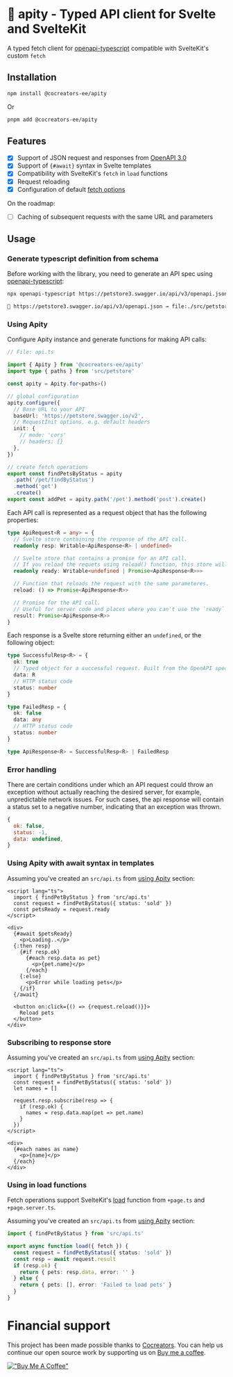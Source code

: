 # 📘️ apity - Typed API client for Svelte and SvelteKit

A typed fetch client for [openapi-typescript](https://github.com/drwpow/openapi-typescript) compatible with SvelteKit's custom `fetch`

## Installation

```bash
npm install @cocreators-ee/apity
```

Or

```bash
pnpm add @cocreators-ee/apity
```

## Features

- [x] Support of JSON request and responses from [OpenAPI 3.0](https://swagger.io/specification)
- [x] Support of `{#await}` syntax in Svelte templates
- [x] Compatibility with SvelteKit's `fetch` in `load` functions
- [x] Request reloading
- [x] Configuration of default [fetch options](https://developer.mozilla.org/en-US/docs/Web/API/fetch#parameters)

On the roadmap:

- [ ] Caching of subsequent requests with the same URL and parameters

## Usage

### Generate typescript definition from schema

Before working with the library, you need to generate an API spec using [openapi-typescript](https://www.npmjs.com/package/openapi-typescript):

```bash
npx openapi-typescript https://petstore3.swagger.io/api/v3/openapi.json --output src/petstore.ts

🚀 https://petstore3.swagger.io/api/v3/openapi.json → file:./src/petstore.ts [870ms]
```

### Using Apity

Configure Apity instance and generate functions for making API calls:

```ts
// File: api.ts

import { Apity } from '@cocreators-ee/apity'
import type { paths } from 'src/petstore'

const apity = Apity.for<paths>()

// global configuration
apity.configure({
  // Base URL to your API
  baseUrl: 'https://petstore.swagger.io/v2',
  // RequestInit options, e.g. default headers
  init: {
    // mode: 'cors'
    // headers: {}
  },
})

// create fetch operations
export const findPetsByStatus = apity
  .path('/pet/findByStatus')
  .method('get')
  .create()
export const addPet = apity.path('/pet').method('post').create()
```

Each API call is represented as a request object that has the following properties:

```typescript
type ApiRequest<R = any> = {
  // Svelte store containing the response of the API call.
  readonly resp: Writable<ApiResponse<R> | undefined>

  // Svelte store that contains a promise for an API call.
  // If you reload the requets using reload() function, this store will be updated.
  readonly ready: Writable<undefined | Promise<ApiResponse<R>>>

  // Function that reloads the request with the same parameteres.
  reload: () => Promise<ApiResponse<R>>

  // Promise for the API call.
  // Useful for server code and places where you can't use the `ready` store.
  result: Promise<ApiResponse<R>>
}
```

Each response is a Svelte store returning either an `undefined`, or the following object:

```ts
type SuccessfulResp<R> = {
  ok: true
  // Typed object for a successful request. Built from the OpenAPI spec
  data: R
  // HTTP status code
  status: number
}

type FailedResp = {
  ok: false
  data: any
  // HTTP status code
  status: number
}

type ApiResponse<R> = SuccessfulResp<R> | FailedResp
```

### Error handling

There are certain conditions under which an API request could throw an exception without
actually reaching the desired server, for example, unpredictable network issues. For such
cases, the api response will contain a status set to a negative number, indicating that
an exception was thrown.

```js
{
  ok: false,
  status: -1,
  data: undefined,
}
```

### Using Apity with await syntax in templates

Assuming you've created an `src/api.ts` from [using Apity](#using-apity) section:

```svelte
<script lang="ts">
  import { findPetByStatus } from 'src/api.ts'
  const request = findPetByStatus({ status: 'sold' })
  const petsReady = request.ready
</script>

<div>
  {#await $petsReady}
    <p>Loading..</p>
  {:then resp}
    {#if resp.ok}
      {#each resp.data as pet}
        <p>{pet.name}</p>
      {/each}
    {:else}
      <p>Error while loading pets</p>
    {/if}
  {/await}

  <button on:click={() => {request.reload()}}>
    Reload pets
  </button>
</div>
```

### Subscribing to response store

Assuming you've created an `src/api.ts` from [using Apity](#using-apity) section:

```svelte
<script lang="ts">
  import { findPetByStatus } from 'src/api.ts'
  const request = findPetByStatus({ status: 'sold' })
  let names = []

  request.resp.subscribe(resp => {
    if (resp.ok) {
      names = resp.data.map(pet => pet.name)
    }
  })
</script>

<div>
  {#each names as name}
    <p>{name}</p>
  {/each}
</div>
```

### Using in load functions

Fetch operations support SvelteKit's [load](https://kit.svelte.dev/docs/load#making-fetch-requests) function from `+page.ts` and `+page.server.ts`.

Assuming you've created an `src/api.ts` from [using Apity](#using-apity) section:

```ts
import { findPetByStatus } from 'src/api.ts'

export async function load({ fetch }) {
  const request = findPetByStatus({ status: 'sold' })
  const resp = await request.result
  if (resp.ok) {
    return { pets: resp.data, error: '' }
  } else {
    return { pets: [], error: 'Failed to load pets' }
  }
}
```

# Financial support

This project has been made possible thanks to [Cocreators](https://cocreators.ee). You can help us continue our open source work by supporting us on [Buy me a coffee](https://www.buymeacoffee.com/cocreators).

[!["Buy Me A Coffee"](https://www.buymeacoffee.com/assets/img/custom_images/orange_img.png)](https://www.buymeacoffee.com/cocreators)
